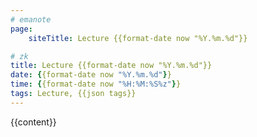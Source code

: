 ```yaml
---
# emanote
page:
    siteTitle: Lecture {{format-date now "%Y.%m.%d"}}

# zk
title: Lecture {{format-date now "%Y.%m.%d"}}
date: {{format-date now "%Y.%m.%d"}}
time: {{format-date now "%H:%M:%S%z"}}
tags: Lecture, {{json tags}}
---
```


{{content}}

